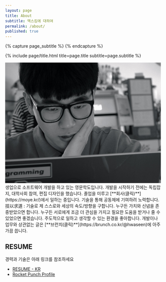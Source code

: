 ```yaml
---
layout: page
title: About
subtitle: 맥스킴에 대하여 
permalink: /about/
published: true
---
```


<div class="page" markdown="1">
{% capture page_subtitle %}
{% endcapture %}

{% include page/title.html title=page.title subtitle=page.subtitle %}


<img src="/uploads/about.jpeg" />
생업으로 소프트웨어 개발을 하고 있는 영문학도입니다.  
개발을 시작하기 전에는 독립잡지, 대학사회 참여, 편집 디자인을 했습니다.  
졸업을 미루고 [**회사(클릭)**](https://moye.kr/)에서 일하는 중입니다.  
기술을 통해 공동체에 기여하려 노력합니다.  
技以求道 : 기술로 제 스스로와 세상의 속도/방향을 구합니다.  
누구든 가치와 신념을 존중받았으면 합니다.  
누구든 서로에게 조금 더 관심을 가지고 필요한 도움을 받거나 줄 수 있었으면 좋겠습니다.  
주도적으로 일하고 생각할 수 있는 환경을 좋아합니다.  
개발이나 업무와 상관없는 글은 [**브런치(클릭)**](https://brunch.co.kr/@hwaseen)에 아주 가끔 씁니다.  


## RESUME

경력과 기술은 아래 링크를 참조하세요

- [RESUME - KR](https://github.com/MaxKim-J/RESUME)
- [Rocket Punch Profile](https://www.rocketpunch.com/@hwaseen)

</div>
